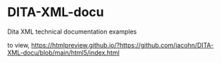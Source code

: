 # DITA-XML-docu
Dita XML technical documentation examples

to view, https://htmlpreview.github.io/?https://github.com/jacohn/DITA-XML-docu/blob/main/html5/index.html
